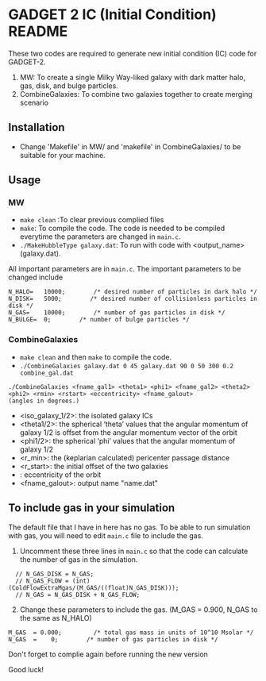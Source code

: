 # GADGET 2 IC (Initial Condition) README

These two codes are required to generate new initial condition (IC) code for GADGET-2.

1. MW: To create a single Milky Way-liked galaxy with dark matter halo, gas, disk, and bulge particles.
2. CombineGalaxies: To combine two galaxies together to create merging scenario


## Installation
- Change 'Makefile' in MW/ and 'makefile' in CombineGalaxies/ to be suitable for your machine.


## Usage
### MW
- `make clean` :To clear previous complied files
- `make`: To compile the code. The code is needed to be compiled everytime the parameters are changed in `main.c`.
- `./MakeHubbleType galaxy.dat`: To run with code with <output_name> (galaxy.dat).

All important parameters are in `main.c`. The important parameters to be changed include 
```
N_HALO=   10000;        /* desired number of particles in dark halo */
N_DISK=   5000;        /* desired number of collisionless particles in disk */
N_GAS=    10000;        /* number of gas particles in disk */ 
N_BULGE=  0;        /* number of bulge particles */ 
```

### CombineGalaxies
- `make clean` and then `make` to compile the code.
- `./CombineGalaxies galaxy.dat 0 45 galaxy.dat 90 0 50 300 0.2 combine_gal.dat`

```
./CombineGalaxies <fname_gal1> <theta1> <phi1> <fname_gal2> <theta2> <phi2> <rmin> <rstart> <eccentricity> <fname_galout>
(angles in degrees.)
```
- <iso_galaxy_1/2>: the isolated galaxy ICs
- <theta1/2>: the spherical ‘theta’ values that the angular momentum of galaxy 1/2 is offset from the angular momentum vector of the orbit
- <phi1/2>: the spherical ‘phi’ values that the angular momentum of galaxy 1/2
- <r_min>: the (keplarian calculated) pericenter passage distance
- <r_start>: the initial offset of the two galaxies
- <eccentricity>: eccentricity of the orbit
- <fname_galout>: output name "name.dat"

## To include gas in your simulation
The default file that I have in here has no gas. To be able to run simulation with gas, you will need to edit `main.c` file to include the gas. 

1. Uncomment these three lines in `main.c` so that the code can calculate the number of gas in the simulation.
```  
  // N_GAS_DISK = N_GAS;
  // N_GAS_FLOW = (int)(ColdFlowExtraMgas/(M_GAS/((float)N_GAS_DISK)));
  // N_GAS = N_GAS_DISK + N_GAS_FLOW;
```

2. Change these parameters to include the gas. (M_GAS = 0.900, N_GAS to the same as N_HALO)
```
M_GAS  = 0.000;   		/* total gas mass in units of 10^10 Msolar */
N_GAS  =    0;        /* number of gas particles in disk */ 
```

Don't forget to complie again before running the new version

Good luck!